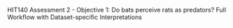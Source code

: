 HIT140 Assessment 2 - Objective 1: Do bats perceive rats as predators?
Full Workflow with Dataset-specific Interpretations

